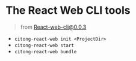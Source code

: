 # The React Web CLI tools

> from [React-web-cli@0.0.3](https://www.npmjs.com/package/react-web-cli)

* `citong-react-web init <ProjectDir>`
* `citong-react-web start`
* `citong-react-web bundle`
